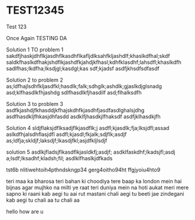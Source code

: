 # TEST12345


Test 123

Once Again TESTING DA


Solution 1 TO problem 1 
sakdfjhaskjdhflkjasdhflkasdhflkafljdlksahfkljashdlf;khaslkdfhal;skdf
saldkfhaslkdfhakjshdflkjashdfkjahdjkfhasl;kdhfklasdhf;lahsdfl;khaslkdfh
sadlfhas;lkdfha;lksdjgl;kasdgl;kas
sdf;kjadsf
asdfjkhsdfsdfasdf


Solution 2 to problem 2
as;ldfhajlsdhfkljasdfkl;hasdlk;falk;sdhglk;ashdlk;gjaslkdjglsnadg
asd;klfhasdlkfhjashdg
sdlfhasdlkfjhasdilf
asd;flhalksdfh

Solution 3 to problem 3
asdfkjashdjfkhasddjkfhajskdhfkjasdhfjasdfasdlghalsjdhg
asdfhasdkljfhkasjdhfasdd
asdklfjhasdkjlfhaksdf
asdfjklhasdkjfh





Solution 4 sldjflaksjdflksadjflkjasdflk;j
asdfl;kjasdlk;fja;lksjdfl;assad
aslkdfhjalsdhflasjdfl
asdfl;kjasdl;fkjalk;sdjflk;asdjf
as;ldfja;skldjf;laksdjf;lkasdjfkl;asjdfkljlsdjf


solution 5 asdlkjfladsjflkasdflkjasldkfj;asdjf;
asdklfaskdhf;lkadsjfl;asdj
a;lsdf;lksadhf;kladsh;fil;
asdlklfhaslkjdfkads

tst6b nlitiwehtoih4pthndskngp34
gerg4oitho94ht
ffgjyoiu4hto9


teri maa ka bharosa teri bahan ki choodiya tere baap ka london mein hai bijnas
agar mujhko na milti ye raat teri duniya mein na hoti aukat meri mere sapno ki raani kab aegi tu 
aai rut mastani chali aegi tu beeti jae zindegani kab aegi tu chali aa tu chali aa

hello how are u